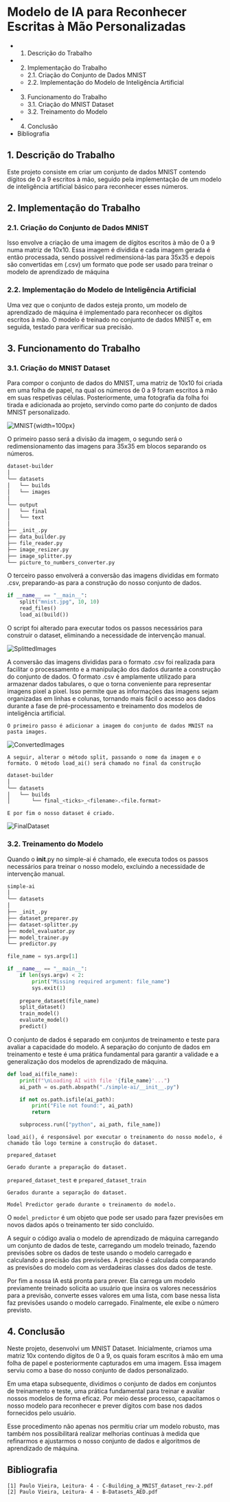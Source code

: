 # Modelo de IA para Reconhecer Escritas à Mão Personalizadas

- 1. Descrição do Trabalho
- 2. Implementação do Trabalho
   - 2.1. Criação do Conjunto de Dados MNIST
   - 2.2. Implementação do Modelo de Inteligência Artificial
- 3. Funcionamento do Trabalho
   - 3.1. Criação do MNIST Dataset
   - 3.2. Treinamento do Modelo
- 4. Conclusão
- Bibliografia

## 1. Descrição do Trabalho

Este projeto consiste em criar um conjunto de dados MNIST contendo dígitos de 0 a 9 escritos à mão, seguido pela implementação de um modelo de inteligência artificial básico para reconhecer esses números.

## 2. Implementação do Trabalho

### 2.1. Criação do Conjunto de Dados MNIST

Isso envolve a criação de uma imagem de dígitos escritos à mão de 0 a 9 numa matriz de 10x10. Essa imagem é dividida e cada imagem gerada é então processada, sendo possível redimensioná-las para 35x35 e depois são convertidas em (.csv) um formato que pode ser usado para treinar o modelo de aprendizado de máquina

### 2.2. Implementação do Modelo de Inteligência Artificial

Uma vez que o conjunto de dados esteja pronto, um modelo de aprendizado de máquina é implementado para reconhecer os dígitos escritos à mão. O modelo é treinado no conjunto de dados MNIST e, em seguida, testado para verificar sua precisão.

## 3. Funcionamento do Trabalho

### 3.1. Criação do MNIST Dataset

Para compor o conjunto de dados do MNIST, uma matriz de 10x10 foi criada em uma folha de papel, na qual os números de 0 a 9 foram escritos à mão em suas respetivas células. Posteriormente, uma fotografia da folha foi tirada e adicionada ao projeto, servindo como parte do conjunto de dados MNIST personalizado.

![MNIST](https://github.com/JMatoso/dst_1709243_2024/blob/main/project-images/mnist.jpg?raw=true){width=100px}

O primeiro passo será a divisão da imagem, o segundo será o redimensionamento das imagens para 35x35 em blocos separando os números.

``` bash
dataset-builder
│
└── datasets
│   └── builds
│   └── images
│
└── output
│   └── final
│   └── text
│
├── _init_.py 
├── data_builder.py 
├── file_reader.py 
├── image_resizer.py 
├── image_splitter.py 
└── picture_to_numbers_converter.py 
```

O terceiro passo envolverá a conversão das imagens divididas em formato .csv, preparando-as para a construção do nosso conjunto de dados.

``` py
if __name__ == "__main__":
    split("mnist.jpg", 10, 10)
    read_files()
    load_ai(build())
```
O script foi alterado para executar todos os passos necessários para construir o dataset, eliminando a necessidade de intervenção manual.

![SplittedImages](https://github.com/JMatoso/dst_1709243_2024/blob/main/project-images/splitted-images.png?raw=true)

A conversão das imagens divididas para o formato .csv foi realizada para facilitar o processamento e a manipulação dos dados durante a construção do conjunto de dados. O formato .csv é amplamente utilizado para armazenar dados tabulares, o que o torna conveniente para representar imagens pixel a pixel. Isso permite que as informações das imagens sejam organizadas em linhas e colunas, tornando mais fácil o acesso aos dados durante a fase de pré-processamento e treinamento dos modelos de inteligência artificial.

```
O primeiro passo é adicionar a imagem do conjunto de dados MNIST na pasta images.
```

![ConvertedImages](https://github.com/JMatoso/dst_1709243_2024/blob/main/project-images/converted-images-csv.png?raw=true)

```
A seguir, alterar o método split, passando o nome da imagem e o formato. O método load_ai() será chamado no final da construção
```

``` bash
dataset-builder
│
└── datasets
│   └── builds
│       └── final_<ticks>_<filename>.<file.format>
```

```
E por fim o nosso dataset é criado.
```

![FinalDataset](https://github.com/JMatoso/dst_1709243_2024/blob/main/project-images/final-dataset.png?raw=true)

### 3.2. Treinamento do Modelo

Quando o __init__.py no simple-ai é chamado, ele executa todos os passos necessários para treinar o nosso modelo, excluindo a necessidade de intervenção manual.

``` bash
simple-ai
│
└── datasets
│
├── _init_.py 
├── dataset_preparer.py 
├── dataset-splitter.py 
├── model_evaluator.py 
├── model_trainer.py 
└── predictor.py 
```

``` py
file_name = sys.argv[1]

if __name__ == "__main__":
    if len(sys.argv) < 2:
        print("Missing required argument: file_name")
        sys.exit(1)
    
    prepare_dataset(file_name)
    split_dataset()
    train_model()
    evaluate_model()
    predict()
```

O conjunto de dados é separado em conjuntos de treinamento e teste para avaliar a capacidade do modelo. A separação do conjunto de dados em treinamento e teste é uma prática fundamental para garantir a validade e a generalização dos modelos de aprendizado de máquina.

``` py
def load_ai(file_name):
    print(f"\nLoading AI with file '{file_name}'...")
    ai_path = os.path.abspath("./simple-ai/__init__.py")

    if not os.path.isfile(ai_path):
        print("File not found:", ai_path)
        return

    subprocess.run(["python", ai_path, file_name])
```

```
load_ai(), é responsável por executar o treinamento do nosso modelo, é chamado tão logo termine a construção do dataset.
```

<code>prepared_dataset</code>

```
Gerado durante a preparação do dataset.
```

<code>prepared_dataset_test</code> e <code>prepared_dataset_train</code>

```
Gerados durante a separação do dataset.
```

```
Model Predictor gerado durante o treinamento do modelo.
```

O <code>model_predictor</code> é um objeto que pode ser usado para fazer previsões em novos
dados após o treinamento ter sido concluído.

A seguir o código avalia o modelo de aprendizado de máquina carregando um conjunto
de dados de teste, carregando um modelo treinado, fazendo previsões sobre os dados de
teste usando o modelo carregado e calculando a precisão das previsões. A precisão é
calculada comparando as previsões do modelo com as verdadeiras classes dos dados de
teste.

Por fim a nossa IA está pronta para prever. Ela carrega um modelo previamente treinado
solicita ao usuário que insira os valores necessários para a previsão, converte esses valores
em uma lista, com base nessa lista faz previsões usando o modelo carregado. Finalmente,
ele exibe o número previsto.

## 4. Conclusão

Neste projeto, desenvolvi um MNIST Dataset. Inicialmente, criamos uma matriz 10x
contendo dígitos de 0 a 9, os quais foram escritos à mão em uma folha de papel e
posteriormente capturados em uma imagem. Essa imagem serviu como a base do nosso
conjunto de dados personalizado.

Em uma etapa subsequente, dividimos o conjunto de dados em conjuntos de treinamento
e teste, uma prática fundamental para treinar e avaliar nossos modelos de forma eficaz. Por
meio desse processo, capacitamos o nosso modelo para reconhecer e prever dígitos com
base nos dados fornecidos pelo usuário.

Esse procedimento não apenas nos permitiu criar um modelo robusto, mas também nos
possibilitará realizar melhorias contínuas à medida que refinarmos e ajustarmos o nosso
conjunto de dados e algoritmos de aprendizado de máquina.

## Bibliografia

```
[1] Paulo Vieira, Leitura- 4 - C-Building_a_MNIST_dataset_rev-2.pdf
[2] Paulo Vieira, Leitura- 4 - B-Datasets_AED.pdf
```

